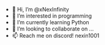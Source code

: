 - 👋 Hi, I’m @xNexInfinity
- 👀 I’m interested in programming
- 🌱 I’m currently learning Python
- 💞️ I’m looking to collaborate on ...
- 📫 Reach me on discord! nexin1001

<!---
xNexInfinity is a ✨ special ✨ repository because its `README.md` (this file) appears on your GitHub profile.
You can click the Preview link to take a look at your changes.
--->
